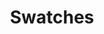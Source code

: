 ---
title: Swatches
direct_url: http://projects.calebevans.me/swatches/
categories: tools
short_description: Create and organize collections of colors
---